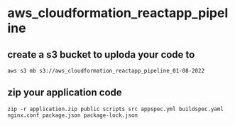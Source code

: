 # aws_cloudformation_reactapp_pipeline


## create a s3 bucket to uploda your code to

```
aws s3 mb s3://aws_cloudformation_reactapp_pipeline_01-08-2022
```

## zip your application code

```
zip -r application.zip public scripts src appspec.yml buildspec.yaml nginx.conf package.json package-lock.json
```
